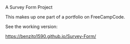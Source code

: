 A Survey Form Project

This makes up one part of a portfolio on FreeCampCode.

See the working version:

https://benzito1590.github.io/Survey-Form/
